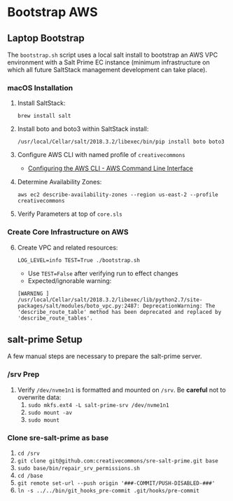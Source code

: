 # Bootstrap AWS


## Laptop Bootstrap

The `bootstrap.sh` script uses a local salt install to bootstrap an AWS
VPC environment with a Salt Prime EC instance (minimum infrastructure on
which all future SaltStack management development can take place).


### macOS Installation

1. Install SaltStack:

    ```shell
    brew install salt
    ```

2. Install boto and boto3 within SaltStack install:

    ```shell
    /usr/local/Cellar/salt/2018.3.2/libexec/bin/pip install boto boto3
    ```

3. Configure AWS CLI with named profile of `creativecommons`

   - [Configuring the AWS CLI - AWS Command Line Interface](https://docs.aws.amazon.com/cli/latest/userguide/cli-chap-getting-started.html)

4. Determine Availability Zones:

    ```shell
    aws ec2 describe-availability-zones --region us-east-2 --profile creativecommons
    ```

5. Verify Parameters at top of `core.sls`


### Create Core Infrastructure on AWS

6. Create VPC and related resources:

    ```shell
    LOG_LEVEL=info TEST=True ./bootstrap.sh
    ```

   - Use `TEST=False` after verifying run to effect changes
   - Expected/ignorable warning:

    ```
    [WARNING ] /usr/local/Cellar/salt/2018.3.2/libexec/lib/python2.7/site-packages/salt/modules/boto_vpc.py:2487: DeprecationWarning: The 'describe_route_table' method has been deprecated and replaced by 'describe_route_tables'.

    ```


## salt-prime Setup


A few manual steps are necessary to prepare the salt-prime server.


### /srv Prep

1. Verify `/dev/nvme1n1` is formatted and mounted on `/srv`. Be **careful** not
   to overwrite data:
   1. `sudo mkfs.ext4 -L salt-prime-srv /dev/nvme1n1`
   2. `sudo mount -av`
   3. `sudo mount`


### Clone sre-salt-prime as base

1. `cd /srv`
2. `git clone git@github.com:creativecommons/sre-salt-prime.git base`
3. `sudo base/bin/repair_srv_permissions.sh`
4. `cd /base`
5. `git remote set-url --push origin '###-COMMIT/PUSH-DISABLED-###'`
6. `ln -s ../../bin/git_hooks_pre-commit .git/hooks/pre-commit`
